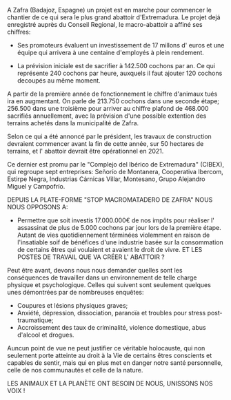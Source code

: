 A Zafra (Badajoz, Espagne) un projet est en marche pour commencer le chantier de ce qui sera le plus grand abattoir d'Extremadura. Le projet dejá enregistré auprès du Conseil Regional, le macro-abattoir a affiné ses chiffres:

- Ses promoteurs évaluent un investissement de 17 millons d' euros et une équipe qui arrivera à une centaine d'employés à plein rendement.

- La prévision iniciale est de sacrifier à 142.500 cochons par an. Ce qui représente 240 cochons par heure, auxquels il faut ajouter 120 cochons decoupés au même moment.

A partir de la première année de fonctionnement le chiffre d'animaux tués ira en augmentant. On parle de 213.750 cochons dans une seconde étape; 256.500 dans une troisième pour arriver au chiffre plafond de 468.000 sacrifiés annuellement, avec la prévision d'une possible extention des terrains achetés dans la municipalité de Zafra.

Selon ce qui a été annoncé par le président, les travaux de construction devraient commencer avant la fin de cette année, sur 50 hectares de terrains, et l' abattoir devrait être opérationnel en 2021.

Ce dernier est promu par le "Complejo del Ibérico de Extremadura" (CIBEX), qui regroupe sept entreprises: Señorío de Montanera, Cooperativa Ibercom, Estirpe Negra, Industrias Cárnicas Villar, Montesano, Grupo Alejandro Miguel y Campofrío.

DEPUIS LA PLATE-FORME "STOP MACROMATADERO DE ZAFRA" NOUS NOUS OPPOSONS A:

- Permettre que soit investis 17.000.000€ de nos impôts pour réaliser l' assassinat de plus de 5.000 cochons par jour lors de la première étape. Autant de vies quotidiennement términées violemment en raison de l'insatiable soif de bénéfices d'une industrie basée sur la consommation de certains êtres qui voulaient et avaient le droit de vivre.
ET LES POSTES DE TRAVAIL QUE VA CRÉER L' ABATTOIR ?

Peut être avant, devons nous nous demander quelles sont les conséquences de travailler dans un environnement de telle charge physique et psychologique. Celles qui suivent sont seulement quelques unes démontrées par de nombreuses enquêtes:

- Coupures et lésions physiques graves;
- Anxiété, dépression, dissociation, paranoïa et troubles pour stress post-traumatique;
- Accroissement des taux de criminalité, violence domestique, abus d'alcool et drogues.

Auncun point de vue ne peut justifier ce véritable holocauste, qui non seulement porte atteinte au droit à la Vie de certains êtres conscients et capables de sentir, mais qui en plus met en danger notre santé personnelle, celle de nos communautés et celle de la nature.

LES ANIMAUX ET LA PLANÈTE ONT BESOIN DE NOUS, UNISSONS NOS VOIX !